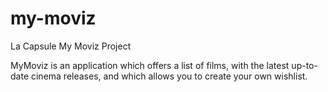 # my-moviz
La Capsule My Moviz Project

MyMoviz is an application which offers a list of films, with the latest up-to-date cinema releases, and which allows you to create your own wishlist.